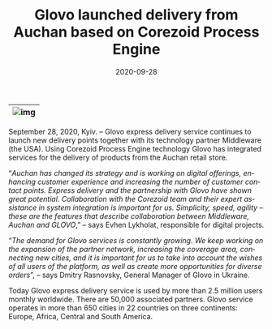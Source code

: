 ﻿---
date: '2020-09-28'
url: 'glovo-auchan-corezoid'
next: 'mambu-corezoid-cloud-state-machine'
title: 'Glovo launched delivery from Auchan based on Corezoid Process Engine'
description: 'Using Corezoid Process Engine technology Glovo has integrated services for the delivery of products from the Auchan retail store.'
image: '/images/glovo-auchan-corezoid.png'
category:
    - 'Use cases'
subcategory:
	- 'Enterprise'
tags:
    - 'delivery'
    - 'food'
    - 'glovo'
    - 'auchan'
    - 'digital'
    - 'core'
    - 'corezoid'
lang: 'en'   
---

| ![img](/images/glovo-auchan-corezoid.png) |
| :---: |

September 28, 2020, Kyiv. – Glovo express delivery service continues to launch new delivery points together with its technology partner Middleware (the USA). Using Corezoid Process Engine technology Glovo has integrated services for the delivery of products from the Auchan retail store.


“*Auchan has changed its strategy and is working on digital offerings, enhancing customer experience and increasing the number of customer contact points. Express delivery and the partnership with Glovo have shown great potential. Collaboration with the Corezoid team and their expert assistance in system integration is important for us. Simplicity, speed, agility – these are the features that describe collaboration between Middleware, Auchan and GLOVO*,” – says Evhen Lykholat, responsible for digital projects.
  

“*The demand for Glovo services is constantly growing. We keep working on the expansion of the partner network, increasing the coverage area, connecting new cities, and it is important for us to take into account the wishes of all users of the platform, as well as create more opportunities for diverse orders*”, – says Dmitry Rasnovsky, General Manager of Glovo in Ukraine.

Today Glovo express delivery service is used by more than 2.5 million users monthly worldwide. There are 50,000 associated partners. Glovo service operates in more than 650 cities in 22 countries on three continents: Europe, Africa, Central and South America.
